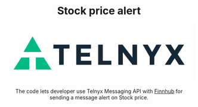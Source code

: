 <div align="center">

# Stock price alert

![Telnyx](https://github.com/team-telnyx/devrel/blob/main/assets/img/logo-dark.png?raw=true)

The code lets developer use Telnyx Messaging API with [Finnhub](https://finnhub.io/) for sending a message alert on Stock price.

</div>